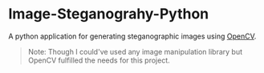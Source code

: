 # Image-Steganograhy-Python

A python application for generating steganographic images using [OpenCV](https://opencv.org/).

> Note: Though I could've used any image manipulation library but OpenCV fulfilled the needs for this project.